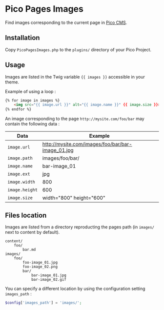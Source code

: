 # Pico Pages Images

Find images corresponding to the current page in [Pico CMS](http://picocms.org).

## Installation

Copy `PicoPagesImages.php` to the `plugins/` directory of your Pico Project.

## Usage

Images are listed in the Twig variable `{{ images }}` accessible in your theme.

Example of using a loop :

```html
{% for image in images %}
    <img src="{{ image.url }}" alt="{{ image.name }}" {{ image.size }}>
{% endfor %}
```

An image corresponding to the page `http://mysite.com/foo/bar` may contain the following data :

Data | Example
---|---
`image.url` | http://mysite.com/images/foo/bar/bar-image_01.jpg
`image.path` | images/foo/bar/
`image.name` | bar-image_01
`image.ext` | jpg
`image.width` | 800
`image.height` | 600
`image.size` | width="800" height="600"

## Files location

Images are listed from a directory reproducting the pages path (in `images/` next to content by default).

    content/
        foo/
            bar.md
    images/
        foo/
            foo-image_01.jpg
            foo-image_02.png
            bar/
                bar-image_01.jpg
                bar-image_02.gif

You can specify a different location by using the configuration setting `images_path` :

```php
$config['images_path'] = 'images/';
```
